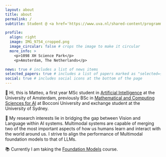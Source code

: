 ```yaml
---
layout: about
title: about
permalink: /
subtitle: Student @ <a href='https://www.uva.nl/shared-content/programmas/en/masters/artificial-intelligence/artificial-intelligence.html'>University of Amsterdam</a>

profile:
  align: right
  image: IMG_9754_cropped.png
  image_circular: false # crops the image to make it circular
  more_info: >
    <p>1098 XH Science Park</p>
    <p>Amsterdam, The Netherlands</p>

news: true # includes a list of news items
selected_papers: true # includes a list of papers marked as "selected={true}"
social: true # includes social icons at the bottom of the page
---
```


📌 Hi, this is Matteo, a first year MSc student in [Artificial Intelligence](https://www.uva.nl/shared-content/programmas/en/masters/artificial-intelligence/artificial-intelligence.html) at the University of Amsterdam, previously BSc in [Mathematical and Computing Sciences for AI](https://www.unibocconi.eu/wps/wcm/connect/bocconi/sitopubblico_en/navigation+tree/home/programs/bachelor+of+science/mathematical+and+computing+sciences+for+artificial+intelligence/mathematical+and+computing+sciences+for+artificial+intelligence/) at Bocconi University and exchange student at the University of Sydney. 

💭 My research interests lie in bridging the gap between Vision and Language within AI systems. Multimodal systems are capable of merging two of the most important aspects of how us humans learn and interact with the world around us. I strive to align the performance of Multimodal foundation models to that of LLMs.

📚 Currently I am taking the [Foundation Models](https://uvafomo.github.io) course. 

<!-- 
Write your biography here. Tell the world about yourself. Link to your favorite [subreddit](http://reddit.com). You can put a picture in, too. The code is already in, just name your picture `prof_pic.jpg` and put it in the `img/` folder.

Put your address / P.O. box / other info right below your picture. You can also disable any of these elements by editing `profile` property of the YAML header of your `_pages/about.md`. Edit `_bibliography/papers.bib` and Jekyll will render your [publications page](/al-folio/publications/) automatically.

Link to your social media connections, too. This theme is set up to use [Font Awesome icons](https://fontawesome.com/) and [Academicons](https://jpswalsh.github.io/academicons/), like the ones below. Add your Facebook, Twitter, LinkedIn, Google Scholar, or just disable all of them. -->
